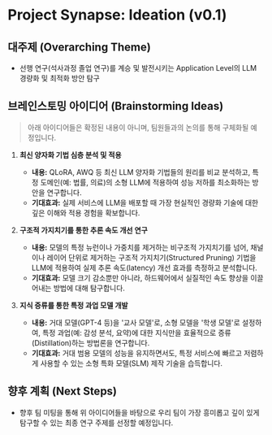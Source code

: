 # Project Synapse: Ideation (v0.1)

## 대주제 (Overarching Theme)
- 선행 연구(석사과정 졸업 연구)를 계승 및 발전시키는 Application Level의 LLM 경량화 및 최적화 방안 탐구

## 브레인스토밍 아이디어 (Brainstorming Ideas)
> 아래 아이디어들은 확정된 내용이 아니며, 팀원들과의 논의를 통해 구체화될 예정입니다.

1.  **최신 양자화 기법 심층 분석 및 적용**
    - **내용:** QLoRA, AWQ 등 최신 LLM 양자화 기법들의 원리를 비교 분석하고, 특정 도메인(예: 법률, 의료)의 소형 LLM에 적용하여 성능 저하를 최소화하는 방안을 연구합니다.
    - **기대효과:** 실제 서비스에 LLM을 배포할 때 가장 현실적인 경량화 기술에 대한 깊은 이해와 적용 경험을 확보합니다.

2.  **구조적 가지치기를 통한 추론 속도 개선 연구**
    - **내용:** 모델의 특정 뉴런이나 가중치를 제거하는 비구조적 가지치기를 넘어, 채널이나 레이어 단위로 제거하는 구조적 가지치기(Structured Pruning) 기법을 LLM에 적용하여 실제 추론 속도(latency) 개선 효과를 측정하고 분석합니다.
    - **기대효과:** 모델 크기 감소뿐만 아니라, 하드웨어에서 실질적인 속도 향상을 이끌어내는 방법에 대해 탐구합니다.

3.  **지식 증류를 통한 특정 과업 모델 개발**
    - **내용:** 거대 모델(GPT-4 등)을 '교사 모델'로, 소형 모델을 '학생 모델'로 설정하여, 특정 과업(예: 감성 분석, 요약)에 대한 지식만을 효율적으로 증류(Distillation)하는 방법론을 연구합니다.
    - **기대효과:** 거대 범용 모델의 성능을 유지하면서도, 특정 서비스에 빠르고 저렴하게 사용할 수 있는 소형 특화 모델(SLM) 제작 기술을 습득합니다.

## 향후 계획 (Next Steps)
- 향후 팀 미팅을 통해 위 아이디어들을 바탕으로 우리 팀이 가장 흥미롭고 깊이 있게 탐구할 수 있는 최종 연구 주제를 선정할 예정입니다.
